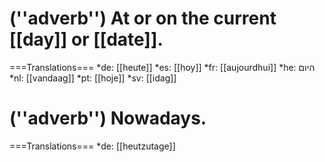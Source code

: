 # (''adverb'') At or on the current [[day]] or [[date]].

===Translations===
*de: [[heute]]
*es: [[hoy]]
*fr: [[aujourdhui]]
*he: היום
*nl: [[vandaag]]
*pt: [[hoje]]
*sv: [[idag]]

# (''adverb'') Nowadays.

===Translations===
*de: [[heutzutage]]